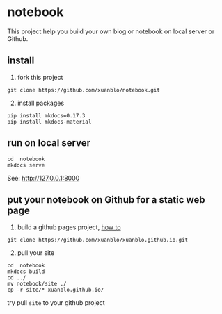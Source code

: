 # notebook

This project help you build your own blog or notebook on local server or Github.

## install

1. fork this project

```shell
git clone https://github.com/xuanblo/notebook.git
```

2. install packages

```shell
pip install mkdocs=0.17.3
pip install mkdocs-material
```

## run on local server

```shell
cd  notebook
mkdocs serve
```
See: http://127.0.0.1:8000

## put your notebook on Github for a static web page

1. build a github pages project, [how to](https://pages.github.com/)

```
git clone https://github.com/xuanblo/xuanblo.github.io.git
```

2. pull your site

```shell
cd  notebook
mkdocs build
cd ../
mv notebook/site ./
cp -r site/* xuanblo.github.io/
```
try pull `site` to your github project